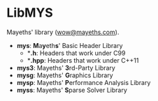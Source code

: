 # LibMYS

Mayeths' library (wow@mayeths.com).

- **mys**: **M**a**y**eth**s**' Basic Header Library
    - ***.h**: Headers that work under C99
    - ***.hpp**: Headers that work under C++11
- **mys3**: Mayeths' **3**rd-Party Library
- **mysg**: Mayeths' **G**raphics Library
- **mysp**: Mayeths' **P**erformance Analysis Library
- **myss**: Mayeths' **S**parse Solver Library
